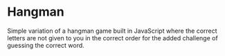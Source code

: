 # Hangman
Simple variation of a hangman game built in JavaScript where the correct letters are not given to you in the correct order for the added challenge of guessing the correct word.
